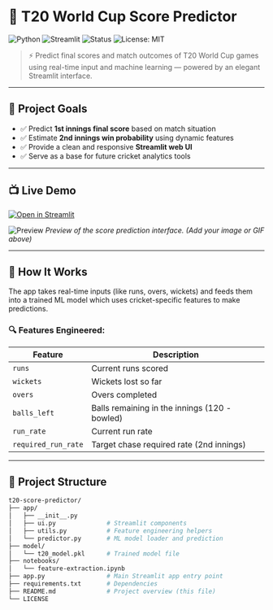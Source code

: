 # 🏏 T20 World Cup Score Predictor

![Python](https://img.shields.io/badge/Made%20with-Python-blue?style=for-the-badge&logo=python)
![Streamlit](https://img.shields.io/badge/UI-Streamlit-ff4b4b?style=for-the-badge&logo=streamlit)
![Status](https://img.shields.io/badge/Build-Active-brightgreen?style=for-the-badge)
![License: MIT](https://img.shields.io/badge/License-MIT-yellow?style=for-the-badge)

> ⚡ Predict final scores and match outcomes of T20 World Cup games using real-time input and machine learning — powered by an elegant Streamlit interface.

---

## 🎯 Project Goals

- ✅ Predict **1st innings final score** based on match situation
- ✅ Estimate **2nd innings win probability** using dynamic features
- ✅ Provide a clean and responsive **Streamlit web UI**
- ✅ Serve as a base for future cricket analytics tools

---

## 📺 Live Demo

[![Open in Streamlit](https://static.streamlit.io/badges/streamlit_badge_black_white.svg)](https://share.streamlit.io/your-deployment-link)

![Preview](https://user-images.githubusercontent.com/yourusername/t20-predictor-demo.gif)
*Preview of the score prediction interface. (Add your image or GIF above)*

---

## 🧠 How It Works

The app takes real-time inputs (like runs, overs, wickets) and feeds them into a trained ML model which uses cricket-specific features to make predictions.

### 🔍 Features Engineered:

| Feature               | Description                              |
|-----------------------|------------------------------------------|
| `runs`                | Current runs scored                      |
| `wickets`             | Wickets lost so far                      |
| `overs`               | Overs completed                          |
| `balls_left`          | Balls remaining in the innings (120 - bowled) |
| `run_rate`            | Current run rate                         |
| `required_run_rate`   | Target chase required rate (2nd innings) |

---

## 🧱 Project Structure

```bash
t20-score-predictor/
├── app/
│   ├── __init__.py
│   ├── ui.py              # Streamlit components
│   ├── utils.py           # Feature engineering helpers
│   └── predictor.py       # ML model loader and prediction
├── model/
│   └── t20_model.pkl      # Trained model file
├── notebooks/
│   └── feature-extraction.ipynb
├── app.py                 # Main Streamlit app entry point
├── requirements.txt       # Dependencies
├── README.md              # Project overview (this file)
└── LICENSE
